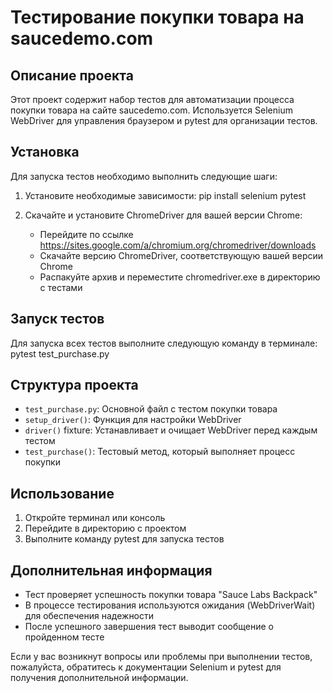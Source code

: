 # Тестирование покупки товара на saucedemo.com

## Описание проекта

Этот проект содержит набор тестов для автоматизации процесса покупки товара на сайте saucedemo.com. Используется Selenium WebDriver для управления браузером и pytest для организации тестов.

## Установка

Для запуска тестов необходимо выполнить следующие шаги:

1. Установите необходимые зависимости:
pip install selenium pytest

2. Скачайте и установите ChromeDriver для вашей версии Chrome:
   - Перейдите по ссылке https://sites.google.com/a/chromium.org/chromedriver/downloads
   - Скачайте версию ChromeDriver, соответствующую вашей версии Chrome
   - Распакуйте архив и переместите chromedriver.exe в директорию с тестами

## Запуск тестов

Для запуска всех тестов выполните следующую команду в терминале:
pytest test_purchase.py

## Структура проекта

- `test_purchase.py`: Основной файл с тестом покупки товара
- `setup_driver()`: Функция для настройки WebDriver
- `driver()` fixture: Устанавливает и очищает WebDriver перед каждым тестом
- `test_purchase()`: Тестовый метод, который выполняет процесс покупки

## Использование

1. Откройте терминал или консоль
2. Перейдите в директорию с проектом
3. Выполните команду pytest для запуска тестов

## Дополнительная информация

- Тест проверяет успешность покупки товара "Sauce Labs Backpack"
- В процессе тестирования используются ожидания (WebDriverWait) для обеспечения надежности
- После успешного завершения тест выводит сообщение о пройденном тесте

Если у вас возникнут вопросы или проблемы при выполнении тестов, пожалуйста, обратитесь к документации Selenium и pytest для получения дополнительной информации.

